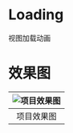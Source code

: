 # Loading
视图加载动画
# 效果图

| ![项目效果图](https://github.com/borenfocus/NewsComing/blob/master/NewsComing/%E6%95%88%E6%9E%9C%E5%9B%BE.gif) |
| :--------------------------------------: |
|                  项目效果图                   |
